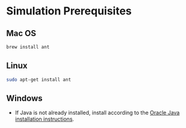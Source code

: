 # Simulation Prerequisites

## Mac OS

<div class="host-code"></div>

```sh
brew install ant

```

## Linux



<div class="host-code"></div>

```sh
sudo apt-get install ant
```

## Windows

  * If Java is not already installed, install according to the [Oracle Java installation instructions](https://java.com/en/download/help/windows_manual_download.xml).
  
